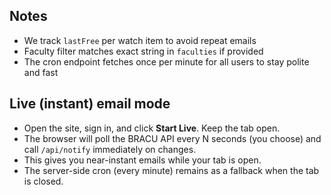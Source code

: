 ## Notes
- We track `lastFree` per watch item to avoid repeat emails
- Faculty filter matches exact string in `faculties` if provided
- The cron endpoint fetches once per minute for all users to stay polite and fast


## Live (instant) email mode
- Open the site, sign in, and click **Start Live**. Keep the tab open.
- The browser will poll the BRACU API every N seconds (you choose) and call `/api/notify` immediately on changes.
- This gives you near-instant emails while your tab is open.
- The server-side cron (every minute) remains as a fallback when the tab is closed.
